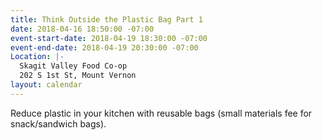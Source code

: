 ```yaml
---
title: Think Outside the Plastic Bag Part 1
date: 2018-04-16 18:50:00 -07:00
event-start-date: 2018-04-19 18:30:00 -07:00
event-end-date: 2018-04-19 20:30:00 -07:00
Location: |-
  Skagit Valley Food Co-op
  202 S 1st St, Mount Vernon
layout: calendar
---
```


Reduce plastic in your kitchen with reusable bags (small materials fee for snack/sandwich bags).